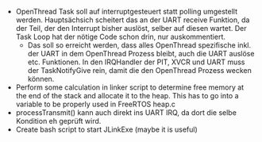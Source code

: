 - OpenThread Task soll auf interruptgesteuert statt polling umgestellt werden. Hauptsächsich scheitert das an der UART receive Funktion, da der Teil, der den Interrupt bisher auslöst, selber auf diesen wartet. Der Task Loop hat der nötige Code schon drin, nur auskommentiert.
    - Das soll so erreicht werden, dass alles OpenThread spezifische inkl. der UART in dem OpenThread Prozess bleibt, auch die UART auslöse etc. Funktionen. In den IRQHandler der PIT, XVCR und UART muss der TaskNotifyGive rein, damit die den OpenThread Prozess wecken können.
- Perform some calculation in linker script to determine free memory at the end of the stack and allocate it to the heap. This has to go into a variable to be properly used in FreeRTOS heap.c
- processTransmit() kann auch direkt ins UART IRQ, da dort die selbe Kondition eh geprüft wird.
- Create bash script to start JLinkExe (maybe it is useful)
